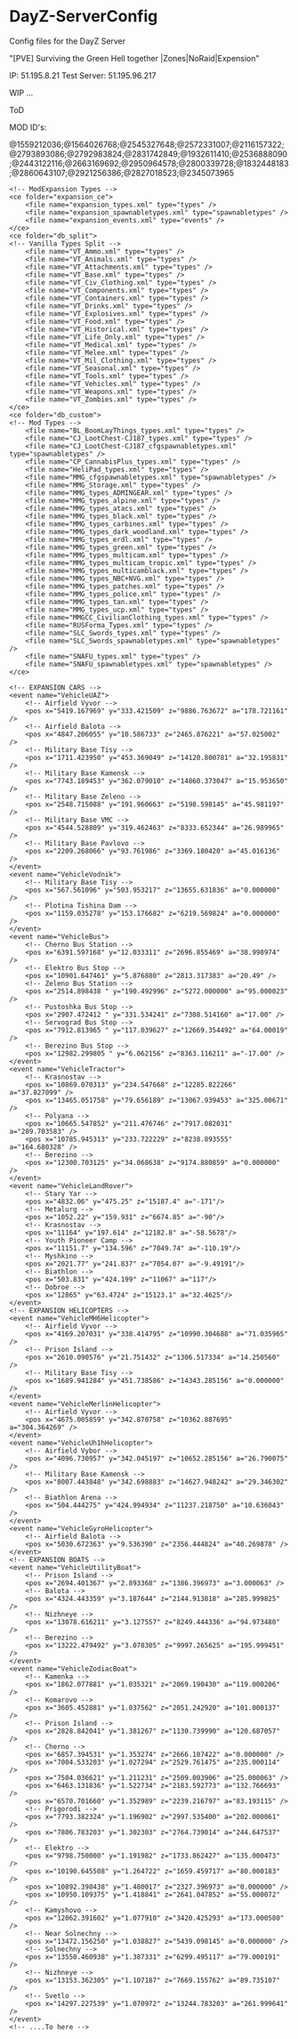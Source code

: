 # DayZ-ServerConfig

Config files for the DayZ Server

"[PVE] Surviving the Green Hell together |Zones|NoRaid|Expension"

IP: 51.195.8.21
Test Server: 51.195.96.217

WIP ...


ToD



MOD ID's:

@1559212036;@1564026768;@2545327648;@2572331007;@2116157322;@2793893086;@2792983824;@2831742849;@1932611410;@2536888090;@2443122116;@2663169692;@2950964578;@2800339728;@1832448183;@2860643107;@2921256386;@2827018523;@2345073965


<!-- .......................................... -->  
<!-- add to econemycore.xml  -->
<!-- .......................................... -->  
	<!-- ModExpansion Types -->
	<ce folder="expansion_ce">
		<file name="expansion_types.xml" type="types" />
		<file name="expansion_spawnabletypes.xml" type="spawnabletypes" />
		<file name="expansion_events.xml" type="events" />
	</ce>
	<ce folder="db_split">
    <!-- Vanilla Types Split -->
        <file name="VT_Ammo.xml" type="types" />
        <file name="VT_Animals.xml" type="types" />
        <file name="VT_Attachments.xml" type="types" />
        <file name="VT_Base.xml" type="types" />
        <file name="VT_Civ_Clothing.xml" type="types" />
        <file name="VT_Components.xml" type="types" />
        <file name="VT_Containers.xml" type="types" />
        <file name="VT_Drinks.xml" type="types" />
        <file name="VT_Explosives.xml" type="types" />
        <file name="VT_Food.xml" type="types" />
		<file name="VT_Historical.xml" type="types" />
        <file name="VT_Life_Only.xml" type="types" />
        <file name="VT_Medical.xml" type="types" />
        <file name="VT_Melee.xml" type="types" />
        <file name="VT_Mil_Clothing.xml" type="types" />
        <file name="VT_Seasonal.xml" type="types" />
        <file name="VT_Tools.xml" type="types" />
        <file name="VT_Vehicles.xml" type="types" />
        <file name="VT_Weapons.xml" type="types" />
        <file name="VT_Zombies.xml" type="types" />
    </ce>
	<ce folder="db_custom">
	<!-- Mod Types -->
		<file name="BL_BoomLayThings_types.xml" type="types" />
		<file name="CJ_LootChest-CJ187_types.xml" type="types" />
		<file name="CJ_LootChest-CJ187_cfgspawnabletypes.xml" type="spawnabletypes" />
		<file name="CP_CannabisPlus_types.xml" type="types" />
		<file name="HeliPad_types.xml" type="types" />
		<file name="MMG_cfgspawnabletypes.xml" type="spawnabletypes" />
		<file name="MMG_Storage.xml" type="types" />
		<file name="MMG_types_ADMINGEAR.xml" type="types" />
		<file name="MMG_types_alpine.xml" type="types" />
		<file name="MMG_types_atacs.xml" type="types" />
		<file name="MMG_types_black.xml" type="types" />
		<file name="MMG_types_carbines.xml" type="types" />
		<file name="MMG_types_dark_woodland.xml" type="types" />
		<file name="MMG_types_erdl.xml" type="types" />
		<file name="MMG_types_green.xml" type="types" />
		<file name="MMG_types_multicam.xml" type="types" />
		<file name="MMG_types_multicam_tropic.xml" type="types" />
		<file name="MMG_types_multicamblack.xml" type="types" />
		<file name="MMG_types_NBC+NVG.xml" type="types" />
		<file name="MMG_types_patches.xml" type="types" />
		<file name="MMG_types_police.xml" type="types" />
		<file name="MMG_types_tan.xml" type="types" />
		<file name="MMG_types_ucp.xml" type="types" />
		<file name="MMGCC_CivilianClothing_types.xml" type="types" />
		<file name="RUSForma_Types.xml" type="types" />
		<file name="SLC_Swords_types.xml" type="types" />
		<file name="SLC_Swords_spawnabletypes.xml" type="spawnabletypes" />
		<file name="SNAFU_types.xml" type="types" />
		<file name="SNAFU_spawnabletypes.xml" type="spawnabletypes" />
	</ce>

<!-- .......................................... -->  
<!-- add to cfg_eventspawns.xml  -->
<!-- .......................................... -->  
<!-- Copy from here... -->
	<!-- EXPANSION CARS -->
	<event name="VehicleUAZ">
		<!-- Airfield Vyvor -->
		<pos x="5419.167969" y="333.421509" z="9886.763672" a="178.721161" />
		<!-- Airfield Balota -->
		<pos x="4847.206055" y="10.586733" z="2465.876221" a="57.025002" />
		<!-- Military Base Tisy -->
		<pos x="1711.423950" y="453.369049" z="14120.800781" a="32.195831" />
		<!-- Military Base Kamensk -->
		<pos x="7743.189453" y="362.079010" z="14860.373047" a="15.953650" />
		<!-- Military Base Zeleno -->
		<pos x="2548.715088" y="191.960663" z="5198.598145" a="45.981197" />
		<!-- Military Base VMC -->
		<pos x="4544.528809" y="319.462463" z="8333.652344" a="26.989965" />
		<!-- Military Base Pavlovo -->
		<pos x="2209.268066" y="93.761986" z="3369.180420" a="45.016136" />
	</event>
	<event name="VehicleVodnik">
		<!-- Military Base Tisy -->
		<pos x="567.561096" y="503.953217" z="13655.631836" a="0.000000" />
		<!-- Plotina Tishina Dam -->
		<pos x="1159.035278" y="153.176682" z="6219.569824" a="0.000000" />
	</event>
	<event name="VehicleBus">
		<!-- Cherno Bus Station -->
		<pos x="6391.597168" y="12.033311" z="2696.855469" a="38.998974" />
		<!-- Elektro Bus Stop -->
		<pos x="10901.647461" y="5.876880" z="2813.317383" a="20.49" />
		<!-- Zeleno Bus Station -->
		<pos x="2514.898438 " y="190.492996" z="5272.000000" a="95.000023" />
		<!-- Pustoshka Bus Stop -->
		<pos x="2907.472412 " y="331.534241" z="7308.514160" a="17.00" />
		<!-- Servograd Bus Stop -->
		<pos x="7912.813965 " y="117.039627" z="12669.354492" a="64.00019" />
		<!-- Berezino Bus Stop -->
		<pos x="12982.299805 " y="6.062156" z="8363.116211" a="-17.00" />
	</event>
	<event name="VehicleTractor">
		<!-- Krasnostav -->
		<pos x="10869.070313" y="234.547668" z="12285.822266" a="37.827099" />
		<pos x="13465.051758" y="79.656189" z="13067.939453" a="325.00671" />
		<!-- Polyana -->
		<pos x="10665.547852" y="211.476746" z="7917.082031" a="289.703583" />
		<pos x="10785.945313" y="233.722229" z="8238.893555" a="164.680328" />
		<!-- Berezino -->
		<pos x="12300.703125" y="34.068638" z="9174.880859" a="0.000000" />
	</event>
	<event name="VehicleLandRover">
	    <!-- Stary Yar -->
		<pos x="4832.06" y="475.25" z="15187.4" a="-171"/>
        <!-- Metalurg -->
		<pos x="1052.22" y="159.931" z="6674.85" a="-90"/>
		<!-- Krasnostav -->
		<pos x="11164" y="197.614" z="12182.8" a="-58.5678"/>
		<!-- Youth Pioneer Camp -->
		<pos x="11151.7" y="134.596" z="7049.74" a="-110.19"/>
        <!-- Myshkino -->
		<pos x="2021.77" y="241.837" z="7054.07" a="-9.49191"/>
		<!-- Biathlon -->
		<pos x="503.831" y="424.199" z="11067" a="117"/>
		<!-- Dobroe -->
		<pos x="12865" y="63.4724" z="15123.1" a="32.4625"/>
	</event>
	<!-- EXPANSION HELICOPTERS -->
	<event name="VehicleMH6Helicopter">
		<!-- Airfield Vyvor -->
		<pos x="4169.207031" y="338.414795" z="10990.304688" a="71.035965" />
		<!-- Prison Island -->
		<pos x="2610.090576" y="21.751432" z="1306.517334" a="14.250560" />
		<!-- Military Base Tisy -->
		<pos x="1689.941284" y="451.738586" z="14343.285156" a="0.000000" />
	</event>
	<event name="VehicleMerlinHelicopter">
		<!-- Airfield Vyvor -->
		<pos x="4675.005859" y="342.870758" z="10362.887695" a="304.364269" />
	</event>
	<event name="VehicleUh1hHelicopter">
		<!-- Airfield Vybor -->
		<pos x="4096.730957" y="342.045197" z="10652.285156" a="26.790075" />
		<!-- Military Base Kamensk -->
		<pos x="8007.443848" y="342.698883" z="14627.948242" a="29.346302" />
		<!-- Biathlon Arena -->
		<pos x="504.444275" y="424.994934" z="11237.218750" a="10.636043" />
	</event>
	<event name="VehicleGyroHelicopter">
		<!-- Airfield Balota -->
		<pos x="5030.672363" y="9.536390" z="2356.444824" a="40.269878" />
	</event>
	<!-- EXPANSION BOATS -->
	<event name="VehicleUtilityBoat">
		<!-- Prison Island -->
		<pos x="2694.401367" y="2.893368" z="1386.396973" a="3.000063" />
		<!-- Balota -->
		<pos x="4324.443359" y="3.187644" z="2144.913818" a="285.999825" />
		<!-- Nizhneye -->
		<pos x="13078.616211" y="3.127557" z="8249.444336" a="94.973480" />
		<!-- Berezino -->
		<pos x="13222.479492" y="3.078305" z="9997.265625" a="195.999451" />
	</event>
	<event name="VehicleZodiacBoat">
		<!-- Kamenka -->
		<pos x="1862.077881" y="1.035321" z="2069.190430" a="119.000206" />
		<!-- Komarovo -->
		<pos x="3605.452881" y="1.037562" z="2051.242920" a="101.000137" />
		<!-- Prison Island -->
		<pos x="2828.842041" y="1.381267" z="1130.739990" a="120.687057" />
		<!-- Cherno -->
		<pos x="6857.394531" y="1.353274" z="2666.107422" a="0.000000" />
		<pos x="7004.533203" y="1.027294" z="2529.761475" a="235.000114" />
		<pos x="7504.036621" y="1.211231" z="2509.003906" a="25.000063" />
		<pos x="6463.131836" y="1.522734" z="2183.592773" a="132.766693" />
		<pos x="6570.701660" y="1.352989" z="2239.216797" a="83.193115" />
		<!-- Prigorodi -->
		<pos x="7793.382324" y="1.196902" z="2997.535400" a="202.000061" />
		<pos x="7806.783203" y="1.302303" z="2764.739014" a="244.647537" />
		<!-- Elektro -->
		<pos x="9798.750000" y="1.191982" z="1733.862427" a="135.000473" />
		<pos x="10190.645508" y="1.264722" z="1659.459717" a="80.000183" />
		<pos x="10892.398438" y="1.480017" z="2327.396973" a="0.000000" />
		<pos x="10950.109375" y="1.418841" z="2641.047852" a="55.000072" />
		<!-- Kamyshovo -->
		<pos x="12062.391602" y="1.077910" z="3420.425293" a="173.000580" />
		<!-- Near Solnechny -->
		<pos x="13472.156250" y="1.038827" z="5439.098145" a="0.000000" />
		<!-- Solnechny -->
		<pos x="13550.460938" y="1.387331" z="6299.495117" a="79.000191" />
		<!-- Nizhneye -->
		<pos x="13153.362305" y="1.107187" z="7669.155762" a="89.735107" />
		<!-- Svetlo -->
		<pos x="14297.227539" y="1.070972" z="13244.783203" a="261.999641" />
	</event>
	<!-- ....To here -->

 <event name="StaticContaminatedArea">
		<zone smin="0" smax="0" dmin="5" dmax="8" r="75" />
		<pos x="6034" z="7823" />
		<pos x="5045" z="9840" />
		<pos x="8496" z="13976" />
		<pos x="4903" z="5682" />
		<pos x="4009" z="11846" />
		<pos x="4124" z="10551" />
		<pos x="5344" z="9881" />
		<pos x="10415" z="8911" />
		<!-- <pos x="11876" z="12530" /> Heli Trader Krasno -->
		<pos x="3721" z="8920" />
		<pos x="6338" z="7800" />
		<pos x="4625" z="10467" />
		<pos x="1819" z="3452" />
		<pos x="4496" z="9625" />
		<pos x="2736" z="5377" />
		<pos x="2712" z="6758" />
		<pos x="4186" z="11041" />
		<pos x="10122" z="5490" />
		<pos x="1465" z="13645" />
		<pos x="4944" z="2460" />
		<pos x="4372" z="4643" />
		<pos x="9494" z="8820" />
		<pos x="3082" z="7979" />
		<!-- <pos x="3710" z="5993" /> Green Mountain-->
		<pos x="11507" z="14472" />
		<pos x="10942" z="13392" />
		<pos x="3339" z="15187" />
		<pos x="2722" z="9998" />
		<pos x="4965" z="15113" />
		<pos x="7955" z="14634" />
		<pos x="9555" z="13679" />
		<pos x="598" z="13669" />
		<pos x="8128" z="10955" />
		<pos x="5413" z="12606" />
		<pos x="1661" z="14346" />
		<pos x="1256" z="11449" />
		<pos x="3450" z="13016" />
		<pos x="5409" z="8539" />
		<pos x="3529" z="12545" />
		<pos x="7239" z="7012" />
		<pos x="10432" z="5978" />
		<pos x="4319" z="10174" />
		<pos x="748" z="1876" />
		<pos x="4761" z="6785" />
		<pos x="3656" z="2459" />
		<pos x="1910" z="2254" />
		<pos x="10698" z="8081" />
		<pos x="7097" z="12709" />
		<pos x="2509" z="5079" />
		<pos x="3681" z="14811" />
		<pos x="11211" z="12238" />
		<pos x="509" z="11089" />
		<pos x="5985" z="10342" />
		<pos x="4707" z="6365" />
		<pos x="4624" z="9603" />
		<pos x="6504" z="2749" />
		<pos x="341" z="9401" />
		<pos x="7254" z="3046" />
		<pos x="1143" z="2386" />
		<pos x="12195" z="13831" />
		<pos x="10996" z="12417" />
		<pos x="11800" z="14311" />
		<pos x="10432" z="9136" />
		<pos x="9559" z="11816" />
		<pos x="1484" z="11946" />
		<pos x="4531" z="8306" />
		<pos x="8093" z="9316" />
		<pos x="7177" z="7686" />
		<pos x="1157" z="7239" />
		<pos x="8175" z="12754" />
		<pos x="1427" z="14459" />
		<pos x="2835" z="12377" />
		<pos x="7702" z="12630" />
		<pos x="1686" z="14171" />
		<pos x="1554" z="13585" />
		<pos x="4338" z="13059" />
		<pos x="6666" z="14459" />
		<pos x="7817" z="14780" />
	</event>
<!-- .......................................... -->  
<!-- add to cfg_randompresets.xml  -->
<!-- .......................................... -->  	
<cargo chance="0.15" name="toolsHermit">
				<item name="WeaponCleaningKit" chance="0.10" />
				<item name="Matchbox" chance="0.15" />
				<item name="CanOpener" chance="0.05" />
				<item name="Rope" chance="0.07" />
				<item name="Rag" chance="0.07" />
				<item name="CJ_Key1" chance="0.01" />
				<item name="CJ_Key2" chance="0.01" />
				<item name="Hatchet" chance="0.07" />
				<item name="StoneKnife" chance="0.1" />
				<item name="HuntingKnife" chance="0.08" />
				<item name="PurificationTablets" chance="0.05" />
				<item name="CharcoalTablets" chance="0.05" />
		</cargo>
		<cargo chance="0.25" name="toolsPolice">
				<item name="Battery9V" chance="0.1" />
				<item name="PersonalRadio" chance="0.1" />
				<item name="Flashlight" chance="0.15" />
				<item name="Roadflare" chance="0.2" />
				<item name="CombatKnife" chance="0.05" />
				<item name="Morphine" chance="0.05" />
				<item name="CJ_Key1" chance="0.01" />
				<item name="CJ_Key2" chance="0.01" />
				<item name="BandageDressing" chance="0.05" />
		</cargo>
		<cargo chance="0.35" name="toolsIndustrial">
				<item name="Pipe" chance="0.07" />
				<item name="Hatchet" chance="0.07" />
				<item name="Crowbar" chance="0.07" />
				<item name="Rope" chance="0.1" />
				<item name="DuctTape" chance="0.1" />
				<item name="CJ_Key2" chance="0.01" />
				<item name="Battery9V" chance="0.2" />
				<item name="Flashlight" chance="0.2" />
		</cargo>
		<cargo chance="0.1" name="mixArmy">
				<item name="SodaCan_Cola" chance="0.05" />
				<item name="SodaCan_Pipsi" chance="0.05" />
				<item name="SodaCan_Spite" chance="0.05" />
				<item name="TunaCan" chance="0.1" />
				<item name="SardinesCan" chance="0.05" />
				<item name="CJ_Key3" chance="0.01" />
				<item name="PeachesCan" chance="0.05" />
				<item name="SpaghettiCan" chance="0.05" />
				<item name="BakedBeansCan" chance="0.05" />
				<item name="TacticalBaconCan" chance="0.1" />
				<item name="Canteen" chance="0.1" />
				<item name="Ammo_45ACP" chance="0.2" />
				<item name="AmmoBox_45ACP_25Rnd" chance="0.05" />
				<item name="Ammo_762x39" chance="0.2" />
				<item name="AmmoBox_762x39_20Rnd" chance="0.05" />
				<item name="Ammo_762x54" chance="0.2" />
				<item name="AmmoBox_762x54_20Rnd" chance="0.05" />
		</cargo>




